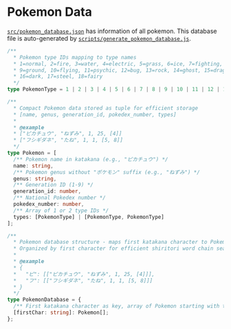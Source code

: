 # Pokemon Data

[`src/pokemon_database.json`](./src/pokemon_database.json) has information of all pokemon.
This database file is auto-generated by [`scripts/generate_pokemon_database.js`](./scripts/generate_pokemon_database.js).

```ts
/**
  * Pokemon type IDs mapping to type names
  * 1=normal, 2=fire, 3=water, 4=electric, 5=grass, 6=ice, 7=fighting, 8=poison,
  * 9=ground, 10=flying, 11=psychic, 12=bug, 13=rock, 14=ghost, 15=dragon,
  * 16=dark, 17=steel, 18=fairy
  */
type PokemonType = 1 | 2 | 3 | 4 | 5 | 6 | 7 | 8 | 9 | 10 | 11 | 12 | 13 | 14 | 15 | 16 | 17 | 18;

/**
  * Compact Pokemon data stored as tuple for efficient storage
  * [name, genus, generation_id, pokedex_number, types]
  *
  * @example
  * ["ピカチュウ", "ねずみ", 1, 25, [4]]
  * ["フシギダネ", "たね", 1, 1, [5, 8]]
  */
type Pokemon = [
  /** Pokemon name in katakana (e.g., "ピカチュウ") */
  name: string,
  /** Pokemon genus without "ポケモン" suffix (e.g., "ねずみ") */
  genus: string,
  /** Generation ID (1-9) */
  generation_id: number,
  /** National Pokedex number */
  pokedex_number: number,
  /** Array of 1 or 2 type IDs */
  types: [PokemonType] | [PokemonType, PokemonType]
];

/**
  * Pokemon database structure - maps first katakana character to Pokemon array
  * Organized by first character for efficient shiritori word chain searches
  *
  * @example
  * {
  *   "ピ": [["ピカチュウ", "ねずみ", 1, 25, [4]]],
  *   "フ": [["フシギダネ", "たね", 1, 1, [5, 8]]]
  * }
  */
type PokemonDatabase = {
  /** First katakana character as key, array of Pokemon starting with that character */
  [firstChar: string]: Pokemon[];
};
```